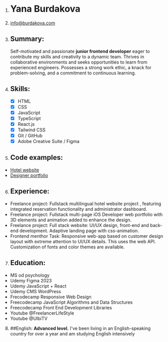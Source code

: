 1. # Yana Burdakova
2. [info@burdakova.com](mailto:info@burdakova.com)
3. ## Summary:
   Self-motivated and passionate **junior frontend developer** eager to contribute my skills and creativity to a dynamic team. Thrives in collaborative environments and seeks opportunities to learn from experienced engineers. Possesses a strong work ethic, a knack for problem-solving, and a commitment to continuous learning.
5. ## Skills:
    - [x] HTML
    - [x] CSS
    - [x] JavaScript
    - [x] TypeScript
    - [x] React.js
    - [x] Tailwind CSS
    - [x] Git / GitHub
    - [x] Adobe Creative Suite / Figma
6. ## Code examples:
  + [Hotel website](https://github.com/yburdakova/hotel-olimp)
  + [Designer portfolio](https://github.com/yburdakova/julimagine)
6. ## Experience:
  + Freelance project: Fullstack multilingual hotel website project , featuring integrated reservation functionality and administrator dashboard.
  + Freelance project: Fullstack multi-page iOS Developer web portfolio with 3D elements and animation added to enhance the design.
  + Freelance project: Full stack website: UI/UX design, front-end and back-end development. Adaptive landing page with css-animation.
  + Frontend menthor Task: Responsive web-app based on customer design layout with extreme attention to UI/UX details. This uses the web API. Customization of fonts and color themes are available.
7. ## Education:
  + MS od psychology
  + Udemy Figma 2023
  + Udemy JavaScript + React
  + Udemy CMS WordPress
  + Frecodecamp Responsive Web Design
  + Freecodecamp JavaScript Algorithms and Data Structures
  + Freecodecamp Front End Development Libraries
  + Youtube @FreelancerLifeStyle
  + Youtube @UlbiTV
8. ##English:
    **Advanced level.** I've been living in an English-speaking country for over a year and am studying English intensively

